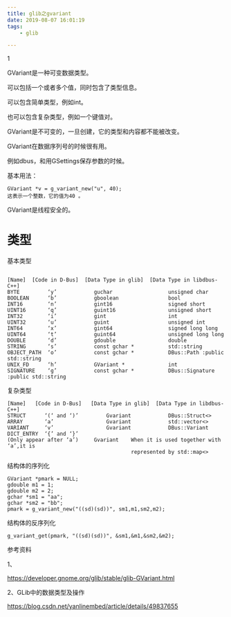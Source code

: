 ```yaml
---
title: glib之gvariant
date: 2019-08-07 16:01:19
tags:
	- glib

---
```


1

GVariant是一种可变数据类型。

可以包括一个或者多个值，同时包含了类型信息。

可以包含简单类型，例如int。

也可以包含复杂类型，例如一个键值对。

GVariant是不可变的，一旦创建，它的类型和内容都不能被改变。

GVariant在数据序列号的时候很有用。

例如dbus，和用GSettings保存参数的时候。

基本用法：

```
GVariant *v = g_variant_new("u", 40);
这表示一个整数，它的值为40 。
```

GVariant是线程安全的。

# 类型

基本类型

```

[Name]  [Code in D-Bus]  [Data Type in glib]  [Data Type in libdbus-C++]
BYTE         ‘y’            guchar                  unsigned char           
BOOLEAN      ‘b’            gboolean                bool
INT16        ‘n’            gint16                  signed short
UINT16       ‘q’            guint16                 unsigned short
INT32        ‘i’            gint                    int
UINT32       ‘u’            guint                   unsigned int
INT64        ‘x’            gint64                  signed long long
UINT64       ‘t’            guint64                 unsigned long long
DOUBLE       ‘d’            gdouble                 double
STRING       ‘s’            const gchar *           std::string
OBJECT_PATH  ‘o’            const gchar *           DBus::Path :public std::string
UNIX_FD      ‘h’            GVariant *              int
SIGNATURE    ‘g’            const gchar *           DBus::Signature :public std::string

```

复杂类型

```
[Name]   [Code in D-Bus]   [Data Type in glib]  [Data Type in libdbus-C++]
STRUCT      ‘(‘ and ‘)’         Gvariant            DBus::Struct<>
ARRAY       ‘a’                 Gvariant            std::vector<>
VARIANT     ‘v’                 Gvariant            DBus::Variant
DICT_ENTRY  ‘{’ and ‘}’
(Only appear after ‘a’)     Gvariant    When it is used together with ‘a’,it is             
                                        represented by std::map<>
```

结构体的序列化

```
GVariant *pmark = NULL;
gdouble m1 = 1;
gdouble m2 = 2;
gchar *sm1 = "aa";
gchar *sm2 = "bb";
pmark = g_variant_new("((sd)(sd))", sm1,m1,sm2,m2);
```

结构体的反序列化

```
g_variant_get(pmark, "((sd)(sd))", &sm1,&m1,&sm2,&m2);
```



参考资料

1、

https://developer.gnome.org/glib/stable/glib-GVariant.html

2、GLib中的数据类型及操作

https://blog.csdn.net/yanlinembed/article/details/49837655